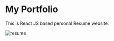 # My Portfolio

This is React JS based personal Resume website.

![resume](../screenshots/resume.png)

